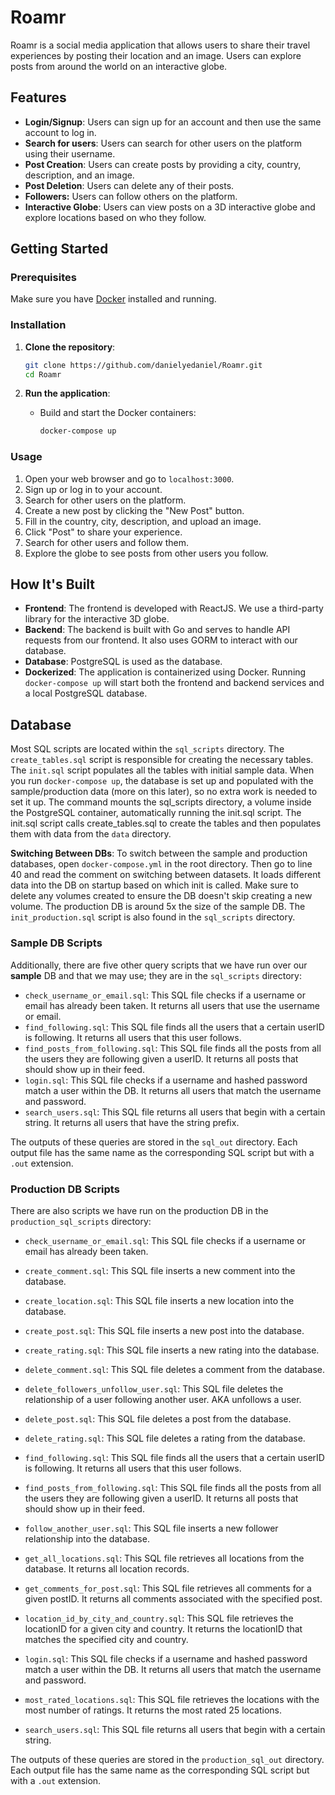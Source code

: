 # Roamr

Roamr is a social media application that allows users to share their travel experiences by posting their location and an image. Users can explore posts from around the world on an interactive globe.

## Features

- **Login/Signup**: Users can sign up for an account and then use the same account to log in.
- **Search for users**: Users can search for other users on the platform using their username.
- **Post Creation**: Users can create posts by providing a city, country, description, and an image.
- **Post Deletion**: Users can delete any of their posts.
- **Followers:** Users can follow others on the platform.
- **Interactive Globe**: Users can view posts on a 3D interactive globe and explore locations based on who they follow.

## Getting Started

### Prerequisites

Make sure you have [Docker](https://www.docker.com/) installed and running.

### Installation

1. **Clone the repository**:

    ```sh
    git clone https://github.com/danielyedaniel/Roamr.git
    cd Roamr
    ```

2. **Run the application**:

    - Build and start the Docker containers:

        ```sh
      docker-compose up
        ```

### Usage

1. Open your web browser and go to `localhost:3000`.
2. Sign up or log in to your account.
3. Search for other users on the platform.
4. Create a new post by clicking the "New Post" button.
5. Fill in the country, city, description, and upload an image.
6. Click "Post" to share your experience.
8. Search for other users and follow them.
9. Explore the globe to see posts from other users you follow.

## How It's Built

- **Frontend**: The frontend is developed with ReactJS. We use a third-party library for the interactive 3D globe.
- **Backend**: The backend is built with Go and serves to handle API requests from our frontend. It also uses GORM to interact with our database.
- **Database**: PostgreSQL is used as the database.
- **Dockerized**: The application is containerized using Docker. Running `docker-compose up` will start both the frontend and backend services and a local PostgreSQL database.

## Database

Most SQL scripts are located within the `sql_scripts` directory. The `create_tables.sql` script is responsible for creating the necessary tables. The `init.sql` script populates all the tables with initial sample data. When you run `docker-compose up`, the database is set up and populated with the sample/production data (more on this later), so no extra work is needed to set it up. The command mounts the sql_scripts directory, a volume inside the PostgreSQL container, automatically running the init.sql script. The init.sql script calls create_tables.sql to create the tables and then populates them with data from the `data` directory.

**Switching Between DBs**: To switch between the sample and production databases, open `docker-compose.yml` in the root directory. Then go to line 40 and read the comment on switching between datasets. It loads different data into the DB on startup based on which init is called. Make sure to delete any volumes created to ensure the DB doesn't skip creating a new volume. The production DB is around 5x the size of the sample DB. The `init_production.sql` script is also found in the `sql_scripts` directory.

### Sample DB Scripts
Additionally, there are five other query scripts that we have run over our **sample** DB and that we may use; they are in the `sql_scripts` directory:

- `check_username_or_email.sql`: This SQL file checks if a username or email has already been taken. It returns all users that use the username or email.
- `find_following.sql`: This SQL file finds all the users that a certain userID is following. It returns all users that this user follows.
- `find_posts_from_following.sql`: This SQL file finds all the posts from all the users they are following given a userID. It returns all posts that should show up in their feed.
- `login.sql`: This SQL file checks if a username and hashed password match a user within the DB. It returns all users that match the username and password.
- `search_users.sql`: This SQL file returns all users that begin with a certain string. It returns all users that have the string prefix.

The outputs of these queries are stored in the `sql_out` directory. Each output file has the same name as the corresponding SQL script but with a `.out` extension.

### Production DB Scripts
There are also scripts we have run on the production DB in the `production_sql_scripts` directory:

- `check_username_or_email.sql`: This SQL file checks if a username or email has already been taken.

- `create_comment.sql`: This SQL file inserts a new comment into the database.

- `create_location.sql`: This SQL file inserts a new location into the database.

- `create_post.sql`: This SQL file inserts a new post into the database.

- `create_rating.sql`: This SQL file inserts a new rating into the database.

- `delete_comment.sql`: This SQL file deletes a comment from the database.

- `delete_followers_unfollow_user.sql`: This SQL file deletes the relationship of a user following another user. AKA unfollows a user.

- `delete_post.sql`: This SQL file deletes a post from the database.

- `delete_rating.sql`: This SQL file deletes a rating from the database.

- `find_following.sql`: This SQL file finds all the users that a certain userID is following. It returns all users that this user follows.

- `find_posts_from_following.sql`: This SQL file finds all the posts from all the users they are following given a userID. It returns all posts that should show up in their feed.

- `follow_another_user.sql`: This SQL file inserts a new follower relationship into the database.

- `get_all_locations.sql`: This SQL file retrieves all locations from the database. It returns all location records.

- `get_comments_for_post.sql`: This SQL file retrieves all comments for a given postID. It returns all comments associated with the specified post.

- `location_id_by_city_and_country.sql`: This SQL file retrieves the locationID for a given city and country. It returns the locationID that matches the specified city and country.

- `login.sql`: This SQL file checks if a username and hashed password match a user within the DB. It returns all users that match the username and password.

- `most_rated_locations.sql`: This SQL file retrieves the locations with the most number of ratings. It returns the most rated 25 locations.

- `search_users.sql`: This SQL file returns all users that begin with a certain string.

The outputs of these queries are stored in the `production_sql_out` directory. Each output file has the same name as the corresponding SQL script but with a `.out` extension.
